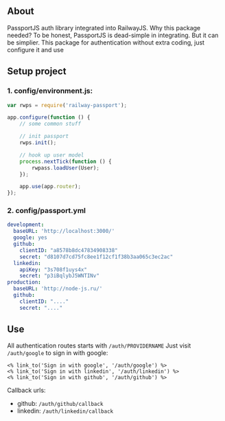 ## About

PassportJS auth library integrated into RailwayJS. Why this package needed? To be honest, PassportJS is dead-simple in integrating. But it can be simplier. This package for authentication without extra coding, just configure it and use

## Setup project

### 1. config/environment.js:

```javascript
var rwps = require('railway-passport');

app.configure(function () {
    // some common stuff

    // init passport
    rwps.init();

    // hook up user model
    process.nextTick(function () {
        rwpass.loadUser(User);
    });

    app.use(app.router);
});
```

### 2. config/passport.yml

```yaml
development:
  baseURL: 'http://localhost:3000/'
  google: yes
  github:
    clientID: "a8578b8dc47834908338"
    secret: "d8107d7cd75fc8ee1f12cf1f38b3aa065c3ec2ac"
  linkedin:
    apiKey: "3s708f1uys4x"
    secret: "p3iBqlybJ5WNTINv"
production:
  baseURL: 'http://node-js.ru/'
  github:
    clientID: "...."
    secret: "...."
```

## Use

All authentication routes starts with `/auth/PROVIDERNAME`
Just visit `/auth/google` to sign in with google:

    <% link_to('Sign in with google', '/auth/google') %>
    <% link_to('Sign in with linkedin', '/auth/linkedin') %>
    <% link_to('Sign in with github', '/auth/github') %>

Callback urls:

- github: `/auth/github/callback`
- linkedin: `/auth/linkedin/callback`


